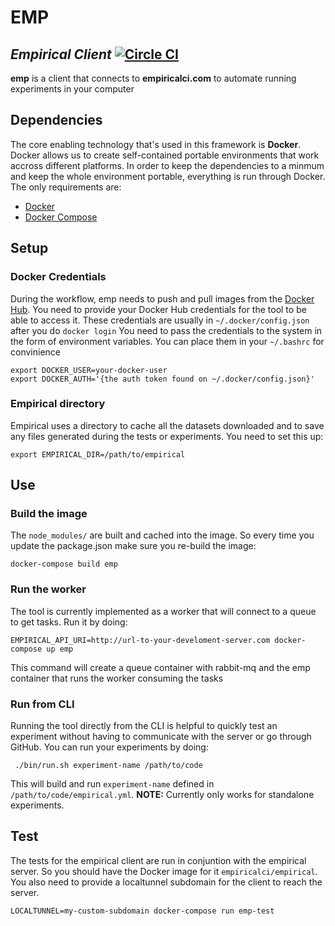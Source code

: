 
# EMP
_Empirical Client_ [![Circle CI](https://circleci.com/gh/alantrrs/emp.svg?style=svg&circle-token=cd5663fe04e7c0ed40a7a1d33a66d2431763a3d5)](https://circleci.com/gh/alantrrs/emp)
---

**emp** is a client that connects to  **empiricalci.com** to automate running experiments in your computer

## Dependencies
The core enabling technology that's used in this framework is **Docker**. 
Docker allows us to create self-contained portable environments that work accross different platforms. 
In order to keep the dependencies  to a minmum and keep the whole environment portable, 
everything is run through Docker. The only requirements are:
- [Docker](https://docs.docker.com/engine/installation/)
- [Docker Compose](https://docs.docker.com/compose/install/)

## Setup
### Docker Credentials
During the workflow, emp needs to push and pull images from the [Docker Hub](https://hub.docker.com/).
You need to provide your Docker Hub credentials for the tool to be able to access it.
These credentials are usually in ``~/.docker/config.json`` after you do ``docker login``
You need to pass the credentials to the system in the form of environment variables. You can place them
in your ``~/.bashrc`` for convinience
```
export DOCKER_USER=your-docker-user
export DOCKER_AUTH='{the auth token found on ~/.docker/config.json}'
```
### Empirical directory
Empirical uses a directory to cache all the datasets downloaded and to save any files generated during the
tests or experiments. You need to set this up:
```
export EMPIRICAL_DIR=/path/to/empirical
```

## Use
### Build the image
The ``node_modules/`` are built  and cached into the image. So every time you update the package.json
make sure you re-build the image:
```
docker-compose build emp
```

### Run the worker
The tool is currently implemented as a worker that will connect to a queue to get tasks. Run it by doing:
```
EMPIRICAL_API_URI=http://url-to-your-develoment-server.com docker-compose up emp
```
This command will create a queue container with rabbit-mq and the emp container that runs the worker
consuming the tasks

### Run from CLI
Running the tool directly from the CLI is helpful to quickly test an experiment without having to communicate 
with the server or go through GitHub. You can run your experiments by doing:
```
 ./bin/run.sh experiment-name /path/to/code
```
This will build and run ``experiment-name`` defined in ``/path/to/code/empirical.yml``. 
**NOTE:** Currently only works for standalone experiments.


## Test
The tests for the empirical client are run in conjuntion with the empirical server. 
So you should have the Docker image for it ``empiricalci/empirical``.
You also need to provide a localtunnel subdomain for the client to reach the server.
```
LOCALTUNNEL=my-custom-subdomain docker-compose run emp-test
```
